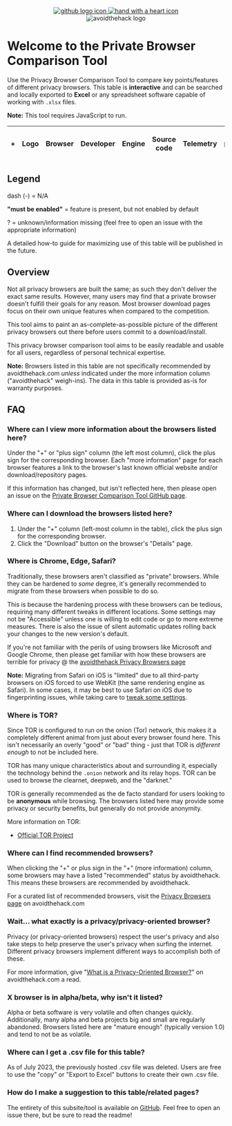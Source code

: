 <script src="%assets_url%/js/jquery371.js" type="text/javascript"></script>
<script src="%assets_url%/js/datatables.js" type="text/javascript"></script>
<script src="%assets_url%/js/jszip.js" type="text/javascript" defer></script>
<script src="%assets_url%/js/dataTables.buttons.js" type="text/javascript" defer></script>
<script src="%assets_url%/js/buttons.html5.js" type="text/javascript" defer></script>

<link href="%assets_url%/css/datatables.css" rel="stylesheet">

<center><a href="https://github.com/avoidthehack/Private-Browsers-Table" target="_blank"><img class="icons" src="%assets_url%//icons/github.svg" alt="github logo icon"> <a href="https://avoidthehack.com/contribute" target="_blank"><img class="icons" src="%assets_url%/icons/donate.svg" alt="hand with a heart icon"></a></center>

<center><img src="%assets_url%/avoidthehack2.png" alt="avoidthehack logo"></center>

# Welcome to the Private Browser Comparison Tool

Use the Privacy Browser Comparison Tool to compare key points/features of different privacy browsers. This table is **interactive** and can be searched and locally exported to **Excel** or any spreadsheet software capable of working with `.xlsx` files.

**Note:** This tool requires JavaScript to run.

<script defer>
$(document).ready( function () {
    var table = $('#browsers').DataTable( {
        dom: 'Bfrtip',
        lengthMenu: [
            [5, 10, 15, 20, 30, -1],
            ['5 rows', '10 rows', '15 rows', '20 rows', '30 rows', 'Show all']
            ],
        buttons: [       
            'pageLength',               
             'copy',        
            {           
                extend: 'excel',            
                title: 'Privacy Browser Comparison',            
                messageTop: 'Use this information to choose your next Privacy Browser. Something missing or wrong? Contribute @ https://github.com/avoidthehack/Private-Browsers-Table',            
                messageBottom: 'Information in this document is pulled from various sources. If you see something missing and/or wrong, open an issue on the project GitHub repository.',        
            },        
        ],
        paging: true,
        "pageLength": 7,
        
        
        "ajax": "%assets_url%/json/browsers.json",
        "columns": [
            {
            "data": "more"
            },
            { "data": "logo",
            render: function (data, type, row, meta) {
                return '<img src="' + data + '" height="auto" width="80"/>';
              }
            },
            { "data": "browser" },
            { "data": "developer" },
            { "data": "engine" },
            { "data": "source" },
            { "data": "telemetry" },
            { "data": "track" },
            { "data": "script" },
            { "data": "fingerprint" },
            { "data": "webrtc" },
            { "data": "availability" },
            { "data": "sync" },
            { "data": "google" },
            { "data": "https" },
            { "data": "doh" },
            { "data": "extensions" },
            { "data": "search" }
        ],
        "order": [[1, 'asc']]
    } );
     
    } );
</script>

<table id="browsers" style="width:100%">
        <thead>
            <tr>
                <th>+</th>
                <th>Logo</th>
                <th>Browser</th>
                <th>Developer</th>
                <th>Engine</th>
                <th>Source code</th>
                <th>Telemetry</th>            
                <th>Tracker Blocking <sup><a href="/tools/tracker-blocking">
  <b>more info</b>
</a></sup></th>                 <th>Script blocking</th>            
                <th>Fingerprinting protection</th>            
                <th>Disable WebRTC <sup><a href="/webrtc-leaks-how-to-fix">
  <b>more info</b>
</a></sup></th>            
                <th>Availability</th>            
                <th>Sync</th>            
                <th>Google services?</th>            
                <th>Force HTTPS <sup><a href="/https-privacy">
  <b>more info</b>
</a></sup></th>            
                <th>DoH support</th>
                <th>Extension Compatibility</th>
                <th>Default Search <sup><a href="/best-private-search">
  <b>more info</b>
</a></sup></th>
            </tr>
        </thead>
    </table>

## Legend
dash (-) = N/A

**"must be enabled"** = feature is present, but not enabled by default

? = unknown/information missing (feel free to open an issue with the appropriate information)

A detailed how-to guide for maximizing use of this table will be published in the future.


## Overview
Not all privacy browsers are built the same; as such they don't deliver the exact same results. However, many users may find that a private browser doesn't fulfill their goals for any reason. Most browser download pages focus on their own unique features when compared to the competition.

This tool aims to paint an as-complete-as-possible picture of the different privacy browsers out there before users commit to a download/install.

This privacy browser comparison tool aims to be easily readable and usable for all users, regardless of personal technical expertise.

**Note:** Browsers listed in this table are not specifically recommended by avoidthehack.com _unless_ indicated under the more information column ("avoidthehack" weigh-ins). The data in this table is provided as-is for warranty purposes.


<h2 id ="faq">FAQ</h2>

### Where can I view more information about the browsers listed here?
Under the "+" or "plus sign" column (the left most column), click the plus sign for the corresponding browser. Each "more information" page for each browser features a link to the browser's last known official website and/or download/repository pages.

If this information has changed, but isn't reflected here, then please open an issue on the [Private Browser Comparison Tool GitHub page](https://github.com/avoidthehack/Private-Browsers-Table/issues).

### Where can I download the browsers listed here?
1. Under the "+" column (left-most column in the table), click the plus sign for the corresponding browser.
2. Click the "Download" button on the browser's "Details" page.

### Where is Chrome, Edge, Safari?
Traditionally, these browsers aren't classified as "private" browsers. While they can be hardened to _some_ degree, it's generally recommended to migrate from these browsers when possible to do so. 

This is because the hardening process with these browsers can be tedious, requiring many different tweaks in different locations. Some settings may not be "Accessible" unless one is willing to edit code or go to more extreme measures. There is also the issue of silent automatic updates rolling back your changes to the new version's default.

If you're not familiar with the perils of using browsers like Microsoft and Google Chrome, then please get familiar with how these browsers are terrible for privacy @ the [avoidthehack Privacy Browsers page](https://avoidthehack.com/tools/privacy-browsers)

**Note:** Migrating from Safari on iOS is "limited" due to all third-party browsers on iOS forced to use WebKit (the same rendering engine as Safari). In some cases, it may be best to use Safari on iOS due to fingerprinting issues, while taking care to [tweak some settings](/configure-safari-privacy-ios).

### Where is TOR?
Since TOR is configured to run on the onion (Tor) network, this makes it a completely different animal from just about every browser found here. This isn't necessarily an overly "good" or "bad" thing - just that TOR is _different enough_ to not be included here.

TOR has many unique characteristics about and surrounding it, especially the technology behind the `.onion` network and its relay hops. TOR can be used to browse the clearnet, deepweb, and the "darknet."

TOR is generally recommended as the de facto standard for users looking to be **anonymous** while browsing. The browsers listed here may provide some privacy or security benefits, but generally do not provide anonymity.

More information on TOR:
* [Official TOR Project](https://www.torproject.org/)

### Where can I find recommended browsers?
When clicking the "+" or plus sign in the "+" (more information) column, some browsers may have a listed "recommended" status by avoidthehack. This means these browsers are recommended by avoidthehack.

For a curated list of recommended browsers, visit the [Privacy Browsers page](https://avoidthehack.com/tools/privacy-browsers) on avoidthehack.com

### Wait... what exactly is a privacy/privacy-oriented browser?

Privacy (or privacy-oriented browsers) respect the user's privacy and also take steps to help preserve the user's privacy when surfing the internet. Different privacy browsers implement different ways to accomplish both of these.

For more information, give "[What is a Privacy-Oriented Browser?](https://avoidthehack.com/what-is-a-privacy-focused-browser)" on avoidthehack.com a read.

### X browser is in alpha/beta, why isn't it listed?
Alpha or beta software is very volatile and often changes quickly. Additionally, many alpha and beta projects big and small are regularly abandoned. Browsers listed here are "mature enough" (typically version 1.0) and tend to not be as volatile.

### Where can I get a .csv file for this table?
As of July 2023, the previously hosted .csv file was deleted. Users are free to use the "copy" or "Export to Excel" buttons to create their own .csv file.

### How do I make a suggestion to this table/related pages?
The entirety of this subsite/tool is available on [GitHub](https://github.com/avoidthehack/Private-Browsers-Table). Feel free to open an issue there, but be sure to read the readme!
